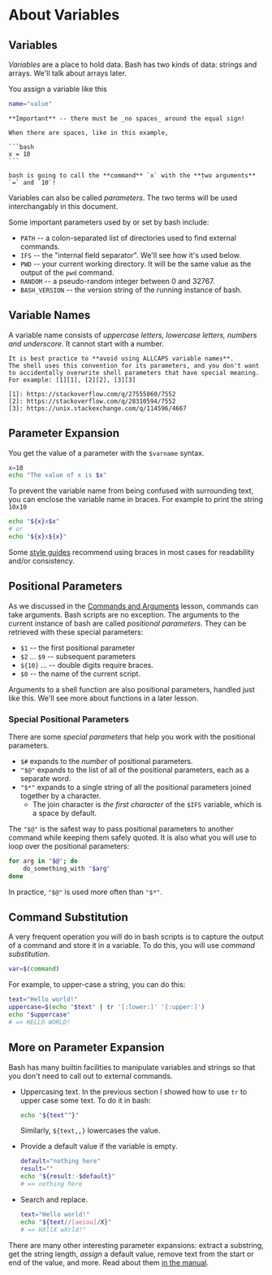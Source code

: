 # About Variables

## Variables

_Variables_ are a place to hold data.
Bash has two kinds of data: strings and arrays.
We'll talk about arrays later.

You assign a variable like this
```bash
name="value"
```

~~~~exercism/note
**Important** -- there must be _no spaces_ around the equal sign!

When there are spaces, like in this example,

```bash
x = 10
```

bash is going to call the **command** `x` with the **two arguments** `=` and `10`!
~~~~

Variables can also be called _parameters_.
The two terms will be used interchangably in this document.

Some important parameters used by or set by bash include:

* `PATH` -- a colon-separated list of directories used to find external commands.
* `IFS` -- the "internal field separator".
   We'll see how it's used below.
* `PWD` -- your current working directory.
   It will be the same value as the output of the `pwd` command.
* `RANDOM` -- a pseudo-random integer between 0 and 32767.
* `BASH_VERSION` -- the version string of the running instance of bash.

## Variable Names

A variable name consists of _uppercase letters, lowercase letters, numbers and underscore_.
It cannot start with a number.

~~~~exercism/caution
It is best practice to **avoid using ALLCAPS variable names**.
The shell uses this convention for its parameters, and you don't want to accidentally overwrite shell parameters that have special meaning.
For example: [1][1], [2][2], [3][3]

[1]: https://stackoverflow.com/q/27555060/7552
[2]: https://stackoverflow.com/q/28310594/7552
[3]: https://unix.stackexchange.com/q/114596/4667
~~~~

## Parameter Expansion

You get the value of a parameter with the `$varname` syntax.

```bash
x=10
echo "The value of x is $x"
```

To prevent the variable name from being confused with surrounding text, you can enclose the variable name in braces.
For example to print the string `10x10`

```bash
echo "${x}x$x"
# or
echo "${x}x${x}"
```

Some [style guides][google-style-guide] recommend using braces in most cases for readability and/or consistency.

## Positional Parameters

As we discussed in the [Commands and Arguments][cmds-args] lesson, commands can take arguments.
Bash scripts are no exception.
The arguments to the current instance of bash are called _positional parameters_.
They can be retrieved with these special parameters:

* `$1` -- the first positional parameter
* `$2` ... `$9` -- subsequent parameters
* `${10}` ... -- double digits require braces.
* `$0` -- the name of the current script.

Arguments to a shell function are also positional parameters, handled just like this.
We'll see more about functions in a later lesson.

### Special Positional Parameters

There are some _special parameters_ that help you work with the positional parameters.

* `$#` expands to the _number_ of positional parameters.
* `"$@"` expands to the list of all of the positional parameters, each as a separate word.
* `"$*"` expands to a single string of all the positional parameters joined together by a character.
  * The join character is _the first character_ of the `$IFS` variable, which is a space by default.

The `"$@"` is the safest way to pass positional parameters to another command while keeping them safely quoted.
It is also what you will use to loop over the positional parameters:

```bash
for arg in "$@"; do
    do_something_with "$arg"
done
```

In practice, `"$@"` is used more often than `"$*"`.

## Command Substitution

A very frequent operation you will do in bash scripts is to capture the output of a command and store it in a variable.
To do this, you will use _command substitution_.

```bash
var=$(command)
```

For example, to upper-case a string, you can do this:

```bash
text="Hello world!"
uppercase=$(echo "$text" | tr '[:lower:]' '[:upper:]')
echo "$uppercase"
# => HELLO WORLD!
```

## More on Parameter Expansion

Bash has many builtin facilities to manipulate variables and strings so that you don't need to call out to external commands.

* Uppercasing text.
  In the previous section I showed how to use `tr` to upper case some text.
  To do it in bash:

  ```bash
  echo "${text^^}"
  ```

  Similarly, `${text,,}` lowercases the value.

* Provide a default value if the variable is empty.

  ```bash
  default="nothing here"
  result=""
  echo "${result:-$default}"
  # => nothing here
  ```

* Search and replace.

  ```bash
  text="Hello world!"
  echo "${text//[aeiou]/X}"
  # => HXllX wXrld!"
  ```

There are many other interesting parameter expansions: extract a substring, get the string length, _assign_ a default value, remove text from the start or end of the value, and more.
Read about them [in the manual][param-exp].


[google-style-guide]: https://google.github.io/styleguide/shellguide.html
[cmds-args]: https://exercism.org/tracks/bash/concepts/commands-and-arguments
[param-exp]: https://www.gnu.org/software/bash/manual/bash.html#Shell-Parameter-Expansion
